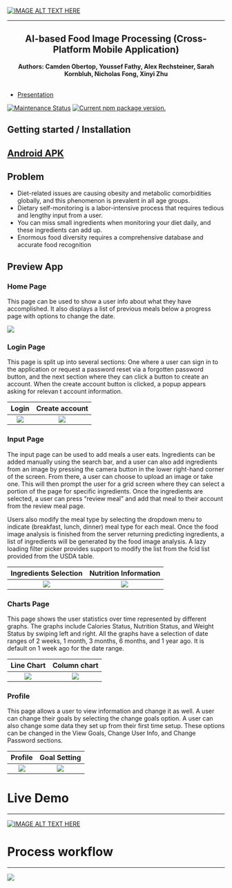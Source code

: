 [![IMAGE ALT TEXT HERE](./preview.PNG)](https://www.youtube.com/watch?v=SCDXiG0GnbQ)

---

<h2 align="center">AI-based Food Image Processing (Cross-Platform Mobile Application)</h2>
<p align="center">
<strong>Authors: Camden Obertop, Youssef Fathy, Alex Rechsteiner, Sarah Kornbluh, Nicholas Fong, Xinyi Zhu</strong>
<br><br>

- [Presentation](https://docs.google.com/presentation/d/1xrtzdUeHpZNyc29nFNYYq_JvOSlBg9w61ovdK2xRuw0/edit#slide=id.gd426522796_5_32)

[![Maintenance Status][maintenance-image]](#maintenance-status)
<a href="https://www.npmjs.org/package/react-native">
<img src="https://img.shields.io/npm/v/react-native?color=brightgreen&label=npm%20package" alt="Current npm package version." />
</a>

## Getting started / Installation

## **[Android APK](app-release.apk)**

## Problem

- Diet-related issues are causing obesity and metabolic comorbidities globally, and this phenomenon is prevalent in all age groups.
- Dietary self-monitoring is a labor-intensive process that requires tedious and lengthy input from a user.
- You can miss small ingredients when monitoring your diet daily, and these ingredients can add up.
- Enormous food diversity requires a comprehensive database and accurate food recognition

## Preview App

### Home Page

This page can be used to show a user info about what they have accomplished. It also displays a list of previous meals below a progress page with options to change the date.

![](./Home.PNG)

### Login Page

This page is split up into several sections: One where a user can sign in to the application or request a password reset via a forgotten password button, and the next section where they can click a button to create an account. When the create account button is clicked, a popup appears asking for relevan t account information.

|      Login       |   Create account   |
| :--------------: | :----------------: |
| ![](./Login.PNG) | ![](./Account.PNG) |

### Input Page

The input page can be used to add meals a user eats. Ingredients can be added manually using the search bar, and a user can also add ingredients from an image by pressing the camera button in the lower right-hand corner of the screen. From there, a user can choose to upload an image or take one. This will then prompt the user for a grid screen where they can select a portion of the page for specific ingredients. Once the ingredients are selected, a user can press “review meal” and add that meal to their account from the review meal page.

Users also modify the meal type by selecting the dropdown menu to indicate (breakfast, lunch, dinner) meal type for each meal. Once the food image analysis is finished from the server returning predicting ingredients, a list of ingredients will be generated by the food image analysis. A lazy loading filter picker provides support to modify the list from the fcid list provided from the USDA table.

| Ingredients Selection | Nutrition Information |
| :-------------------: | :-------------------: |
|   ![](./input.PNG)    |    ![](./info.PNG)    |

### Charts Page

This page shows the user statistics over time represented by different graphs. The graphs include Calories Status, Nutrition Status, and Weight Status by swiping left and right. All the graphs have a selection of date ranges of 2 weeks, 1 month, 3 months, 6 months, and 1 year ago. It is default on 1 week ago for the date range.

|   Line Chart    |  Column chart  |
| :-------------: | :------------: |
| ![](./line.PNG) | ![](./col.PNG) |

### Profile

This page allows a user to view information and change it as well. A user can change their goals by selecting the change goals option. A user can also change some data they set up from their first time setup. These options can be changed in the View Goals, Change User Info, and Change Password sections.

|      Profile       |  Goal Setting   |
| :----------------: | :-------------: |
| ![](./profile.PNG) | ![](./goal.PNG) |

[maintenance-image]: https://img.shields.io/badge/maintenance-active-green.svg

# Live Demo
---
[![IMAGE ALT TEXT HERE](./Home.PNG)](https://docs.google.com/presentation/d/1fP5i42WlPSE1PJjoXLVO5T6uHf7S3QwjWgx28vzzHS4/edit#slide=id.gd2774ed1de_4_20)

# Process workflow
---
 ![](./design.jpg) 
